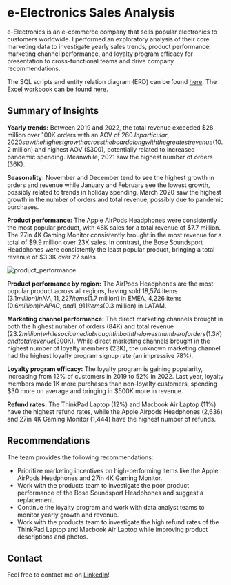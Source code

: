 # e-Electronics Sales Analysis

e-Electronics is an e-commerce company that sells popular electronics to customers worldwide. I performed an exploratory analysis of their core marketing data to investigate yearly sales trends, product performance, marketing channel performance, and loyalty program efficacy for presentation to cross-functional teams and drive company recommendations.

The SQL scripts and entity relation diagram (ERD) can be found [here](./sql_analysis/). The Excel workbook can be found [here](./excel_workbook/).

## Summary of Insights

**Yearly trends:** Between 2019 and 2022, the total revenue exceeded $28 million over 100K orders with an AOV of $260. In particular, 2020 saw the highest growth across the board along with the greatest revenue ($10.2 million) and highest AOV ($300), potentially related to increased pandemic spending. Meanwhile, 2021 saw the highest number of orders (36K).

**Seasonality:** November and December tend to see the highest growth in orders and revenue while January and February see the lowest growth, possibly related to trends in holiday spending. March 2020 saw the highest growth in the number of orders and total revenue, possibly due to pandemic purchases.

**Product performance:** The Apple AirPods Headphones were consistently the most popular product, with 48K sales for a total revenue of $7.7 million. The 27in 4K Gaming Monitor consistently brought in the most revenue for a total of $9.9 million over 23K sales. In contrast, the Bose Soundsport Headphones were consistently the least popular product, bringing a total revenue of $3.3K over 27 sales.

![product_performance](https://github.com/jessicacampbell-astro/e-Electronics_analysis/assets/23153120/77ccc229-490d-4a53-af9d-b2b3ee5daca4)

**Product performance by region:** The AirPods Headphones are the most popular product across all regions, having sold 18,574 items ($3.1 million) in NA, 11,227 items ($1.7 million) in EMEA, 4,226 items ($0.6 million) in APAC, and 1,911 items ($0.3 million) in LATAM.

**Marketing channel performance:** The direct marketing channels brought in both the highest number of orders (84K) and total revenue ($23.2 million) while social media brought in both the lowest number of orders (1.3K) and total revenue ($300K). While direct marketing channels brought in the highest number of loyalty members (23K), the unknown marketing channel had the highest loyalty program signup rate (an impressive 78%). 

**Loyalty program efficacy:** The loyalty program is gaining popularity, increasing from 12% of customers in 2019 to 52% in 2022. Last year, loyalty members made 1K more purchases than non-loyalty customers, spending $30 more on average and bringing in $500K more in revenue.

**Refund rates:** The ThinkPad Laptop (12%) and Macbook Air Laptop (11%) have the highest refund rates, while the Apple Airpods Headphones (2,636) and 27in 4K Gaming Monitor (1,444) have the highest number of refunds.

## Recommendations

The team provides the following recommendations:

- Prioritize marketing incentives on high-performing items like the Apple AirPods Headphones and 27in 4K Gaming Monitor.
- Work with the products team to investigate the poor product performance of the Bose Soundsport Headphones and suggest a replacement.
- Continue the loyalty program and work with data analyst teams to monitor yearly growth and revenue.
- Work with the products team to investigate the high refund rates of the ThinkPad Laptop and Macbook Air Laptop while improving product descriptions and photos.

## Contact

Feel free to contact me on [LinkedIn](https://www.linkedin.com/in/jessicacampbell-astro/)!
